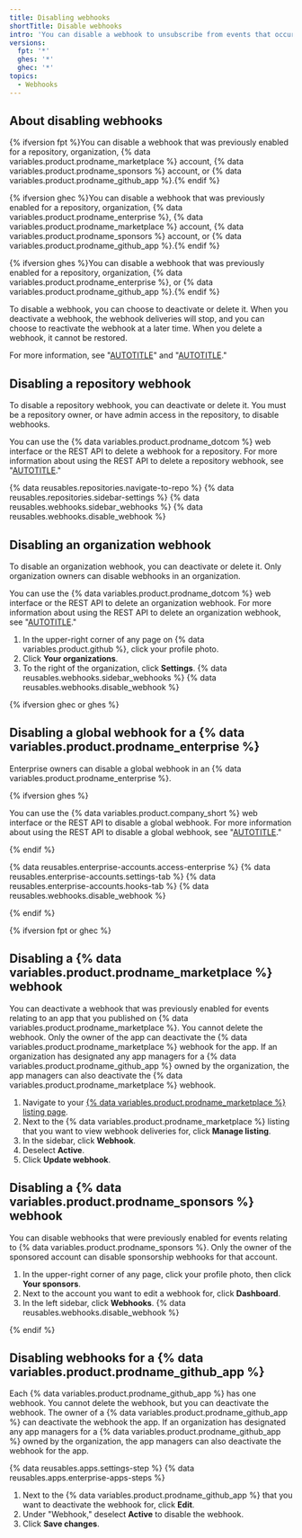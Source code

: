 ```yaml
---
title: Disabling webhooks
shortTitle: Disable webhooks
intro: 'You can disable a webhook to unsubscribe from events that occur on {% data variables.product.prodname_dotcom %}.'
versions:
  fpt: '*'
  ghes: '*'
  ghec: '*'
topics:
  - Webhooks
---
```


## About disabling webhooks

{% ifversion fpt %}You can disable a webhook that was previously enabled for a repository, organization, {% data variables.product.prodname_marketplace %} account, {% data variables.product.prodname_sponsors %} account, or {% data variables.product.prodname_github_app %}.{% endif %}

{% ifversion ghec %}You can disable a webhook that was previously enabled for a repository, organization, {% data variables.product.prodname_enterprise %}, {% data variables.product.prodname_marketplace %} account, {% data variables.product.prodname_sponsors %} account, or {% data variables.product.prodname_github_app %}.{% endif %}

{% ifversion ghes %}You can disable a webhook that was previously enabled for a repository, organization, {% data variables.product.prodname_enterprise %}, or {% data variables.product.prodname_github_app %}.{% endif %}

To disable a webhook, you can choose to deactivate or delete it. When you deactivate a webhook, the webhook deliveries will stop, and you can choose to reactivate the webhook at a later time. When you delete a webhook, it cannot be restored.

For more information, see "[AUTOTITLE](/webhooks/about-webhooks)" and "[AUTOTITLE](/webhooks/using-webhooks/creating-webhooks)."

## Disabling a repository webhook

To disable a repository webhook, you can deactivate or delete it. You must be a repository owner, or have admin access in the repository, to disable webhooks.

You can use the {% data variables.product.prodname_dotcom %} web interface or the REST API to delete a webhook for a repository. For more information about using the REST API to delete a repository webhook, see "[AUTOTITLE](/rest/webhooks/repos#delete-a-repository-webhook)."

{% data reusables.repositories.navigate-to-repo %}
{% data reusables.repositories.sidebar-settings %}
{% data reusables.webhooks.sidebar_webhooks %}
{% data reusables.webhooks.disable_webhook %}

## Disabling an organization webhook

To disable an organization webhook, you can deactivate or delete it. Only organization owners can disable webhooks in an organization.

You can use the {% data variables.product.prodname_dotcom %} web interface or the REST API to delete an organization webhook. For more information about using the REST API to delete an organization webhook, see "[AUTOTITLE](/rest/orgs/webhooks#delete-an-organization-webhook)."

1. In the upper-right corner of any page on {% data variables.product.github %}, click your profile photo.
1. Click **Your organizations**.
1. To the right of the organization, click **Settings**.
{% data reusables.webhooks.sidebar_webhooks %}
{% data reusables.webhooks.disable_webhook %}

{% ifversion ghec or ghes %}

## Disabling a global webhook for a {% data variables.product.prodname_enterprise %}

Enterprise owners can disable a global webhook in an {% data variables.product.prodname_enterprise %}.

{% ifversion ghes %}

You can use the {% data variables.product.company_short %} web interface or the REST API to disable a global webhook. For more information about using the REST API to disable a global webhook, see "[AUTOTITLE](/rest/enterprise-admin/global-webhooks)."

{% endif %}

{% data reusables.enterprise-accounts.access-enterprise %}
{% data reusables.enterprise-accounts.settings-tab %}
{% data reusables.enterprise-accounts.hooks-tab %}
{% data reusables.webhooks.disable_webhook %}

{% endif %}

{% ifversion fpt or ghec %}

## Disabling a {% data variables.product.prodname_marketplace %} webhook

You can deactivate a webhook that was previously enabled for events relating to an app that you published on {% data variables.product.prodname_marketplace %}. You cannot delete the webhook. Only the owner of the app can deactivate the {% data variables.product.prodname_marketplace %} webhook for the app. If an organization has designated any app managers for a {% data variables.product.prodname_github_app %} owned by the organization, the app managers can also deactivate the {% data variables.product.prodname_marketplace %} webhook.

1. Navigate to your [{% data variables.product.prodname_marketplace %} listing page](https://github.com/marketplace/manage).
1. Next to the {% data variables.product.prodname_marketplace %} listing that you want to view webhook deliveries for, click **Manage listing**.
1. In the sidebar, click **Webhook**.
1. Deselect **Active**.
1. Click **Update webhook**.

## Disabling a {% data variables.product.prodname_sponsors %} webhook

You can disable webhooks that were previously enabled for events relating to {% data variables.product.prodname_sponsors %}. Only the owner of the sponsored account can disable sponsorship webhooks for that account.

1. In the upper-right corner of any page, click your profile photo, then click **Your sponsors**.
1. Next to the account you want to edit a webhook for, click **Dashboard**.
1. In the left sidebar, click **Webhooks**.
{% data reusables.webhooks.disable_webhook %}

{% endif %}

## Disabling webhooks for a {% data variables.product.prodname_github_app %}

Each {% data variables.product.prodname_github_app %} has one webhook. You cannot delete the webhook, but you can deactivate the webhook. The owner of a {% data variables.product.prodname_github_app %} can deactivate the webhook the app. If an organization has designated any app managers for a {% data variables.product.prodname_github_app %} owned by the organization, the app managers can also deactivate the webhook for the app.

{% data reusables.apps.settings-step %}
{% data reusables.apps.enterprise-apps-steps %}
1. Next to the {% data variables.product.prodname_github_app %} that you want to deactivate the webhook for, click **Edit**.
1. Under "Webhook," deselect **Active** to disable the webhook.
1. Click **Save changes**.
